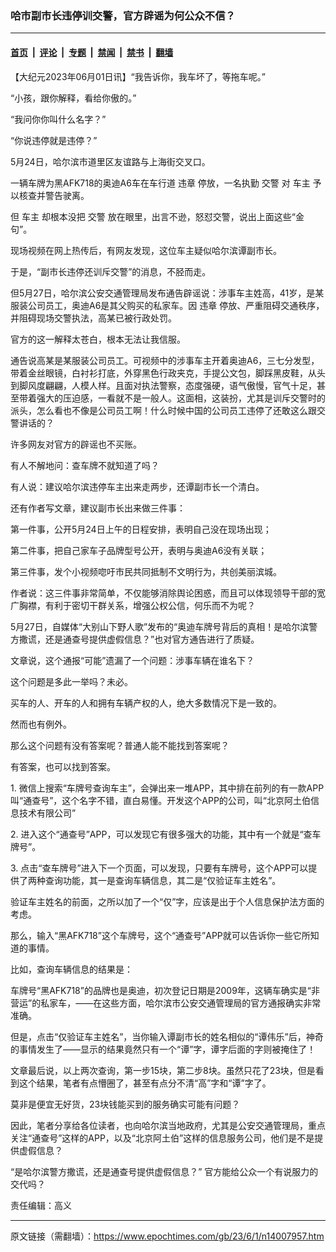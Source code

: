 ### 哈市副市长违停训交警，官方辟谣为何公众不信？

---

#### [首页](../../../..?n14007957) &nbsp;|&nbsp; [评论](../../../../../epoch-comment?n14007957) &nbsp;|&nbsp; [专题](../../../../../epoch-special?n14007957) &nbsp;|&nbsp; [禁闻](../../../../../epoch-news?n14007957) &nbsp;|&nbsp; [禁书](../../../../../books?n14007957) &nbsp;|&nbsp; [翻墙](https://github.com/gfw-breaker/nogfw/blob/master/README.md?n14007957)


<div class="post_content" id="artbody" itemprop="articleBody">
 <!-- article content begin -->
 <p>
  【大纪元2023年06月01日讯】“我告诉你，我车坏了，等拖车呢。”
 </p>
 <p>
  “小孩，跟你解释，看给你傲的。”
 </p>
 <p>
  “我问你你叫什么名字？”
 </p>
 <p>
  “你说违停就是违停？”
 </p>
 <p>
  5月24日，哈尔滨市道里区友谊路与上海街交叉口。
 </p>
 <p>
  一辆车牌为黑AFK718的奥迪A6车在车行道
  <ok href="https://www.epochtimes.com/gb/tag/%E8%BF%9D%E7%AB%A0.html">
   违章
  </ok>
  停放，一名执勤
  <ok href="https://www.epochtimes.com/gb/tag/%E4%BA%A4%E8%AD%A6.html">
   交警
  </ok>
  对
  <ok href="https://www.epochtimes.com/gb/tag/%E8%BD%A6%E4%B8%BB.html">
   车主
  </ok>
  予以核查并警告驶离。
 </p>
 <p>
  但
  <ok href="https://www.epochtimes.com/gb/tag/%E8%BD%A6%E4%B8%BB.html">
   车主
  </ok>
  却根本没把
  <ok href="https://www.epochtimes.com/gb/tag/%E4%BA%A4%E8%AD%A6.html">
   交警
  </ok>
  放在眼里，出言不逊，怒怼交警，说出上面这些“金句”。
 </p>
 <p>
  现场视频在网上热传后，有网友发现，这位车主疑似哈尔滨谭副市长。
 </p>
 <p>
  于是，“副市长违停还训斥交警”的消息，不胫而走。
 </p>
 <p>
  但5月27日，哈尔滨公安交通管理局发布通告辟谣说：涉事车主姓高，41岁，是某服装公司员工，奥迪A6是其父购买的私家车。因
  <ok href="https://www.epochtimes.com/gb/tag/%E8%BF%9D%E7%AB%A0.html">
   违章
  </ok>
  停放、严重阻碍交通秩序，并阻碍现场交警执法，高某已被行政处罚。
 </p>
 <p>
  官方的这一解释太苍白，根本无法让我信服。
 </p>
 <p>
  通告说高某是某服装公司员工。可视频中的涉事车主开着奥迪A6，三七分发型，带着金丝眼镜，白衬衫打底，外穿黑色行政夹克，手提公文包，脚踩黑皮鞋，从头到脚风度翩翩，人模人样。且面对执法警察，态度强硬，语气傲慢，官气十足，甚至带着强大的压迫感，一看就不是一般人。这面相，这装扮，尤其是训斥交警时的派头，怎么看也不像是公司员工啊！什么时候中国的公司员工违停了还敢这么跟交警讲话的？
 </p>
 <p>
  许多网友对官方的辟谣也不买账。
 </p>
 <p>
  有人不解地问：查车牌不就知道了吗？
 </p>
 <p>
  有人说：建议哈尔滨违停车主出来走两步，还谭副市长一个清白。
 </p>
 <p>
  还有作者写文章，建议副市长出来做三件事：
 </p>
 <p>
  第一件事，公开5月24日上午的日程安排，表明自己没在现场出现；
 </p>
 <p>
  第二件事，把自己家车子品牌型号公开，表明与奥迪A6没有关联；
 </p>
 <p>
  第三件事，发个小视频唿吁市民共同抵制不文明行为，共创美丽滨城。
 </p>
 <p>
  作者说：这三件事非常简单，不仅能够消除舆论困惑，而且可以体现领导干部的宽广胸襟，有利于密切干群关系，增强公权公信，何乐而不为呢？
 </p>
 <p>
  5月27日，自媒体“大别山下野人歌”发布的“奥迪车牌号背后的真相！是哈尔滨警方撒谎，还是通查号提供虚假信息？”也对官方通告进行了质疑。
 </p>
 <p>
  文章说，这个通报“可能”遗漏了一个问题：涉事车辆在谁名下？
 </p>
 <p>
  这个问题是多此一举吗？未必。
 </p>
 <p>
  买车的人、开车的人和拥有车辆产权的人，绝大多数情况下是一致的。
 </p>
 <p>
  然而也有例外。
 </p>
 <p>
  那么这个问题有没有答案呢？普通人能不能找到答案呢？
 </p>
 <p>
  有答案，也可以找到答案。
 </p>
 <p>
  1. 微信上搜索“车牌号查询车主”，会弹出来一堆APP，其中排在前列的有一款APP叫“通查号”，这个名字不错，直白易懂。开发这个APP的公司，叫“北京阿土伯信息技术有限公司”
 </p>
 <p>
  2. 进入这个“通查号”APP，可以发现它有很多强大的功能，其中有一个就是“查车牌号”。
 </p>
 <p>
  3. 点击“查车牌号”进入下一个页面，可以发现，只要有车牌号，这个APP可以提供了两种查询功能，其一是查询车辆信息，其二是“仅验证车主姓名”。
 </p>
 <p>
  验证车主姓名的前面，之所以加了一个“仅”字，应该是出于个人信息保护法方面的考虑。
 </p>
 <p>
  那么，输入“黑AFK718”这个车牌号，这个“通查号”APP就可以告诉你一些它所知道的事情。
 </p>
 <p>
  比如，查询车辆信息的结果是：
 </p>
 <p>
  车牌号“黑AFK718”的品牌也是奥迪，初次登记日期是2009年，这辆车确实是“非营运”的私家车，——在这些方面，哈尔滨市公安交通管理局的官方通报确实非常准确。
 </p>
 <p>
  但是，点击“仅验证车主姓名”，当你输入谭副市长的姓名相似的“谭伟乐”后，神奇的事情发生了——显示的结果竟然只有一个“谭”字，谭字后面的字则被掩住了！
 </p>
 <p>
  文章最后说，以上两次查询，第一步15块，第二步8块。虽然只花了23块，但是看到这个结果，笔者有点懵圈了，甚至有点分不清“高”字和“谭”字了。
 </p>
 <p>
  莫非是便宜无好货，23块钱能买到的服务确实可能有问题？
 </p>
 <p>
  因此，笔者分享给各位读者，也向哈尔滨当地政府，尤其是公安交通管理局，重点关注“通查号”这样的APP，以及“北京阿土伯”这样的信息服务公司，他们是不是提供虚假信息？
 </p>
 <p>
  “是哈尔滨警方撒谎，还是通查号提供虚假信息？” 官方能给公众一个有说服力的交代吗？
 </p>
 <p>
  责任编辑：高义
 </p>
 <!-- article content end -->
 <div id="below_article_ad">
 </div>
</div>


---

原文链接（需翻墙）：https://www.epochtimes.com/gb/23/6/1/n14007957.htm